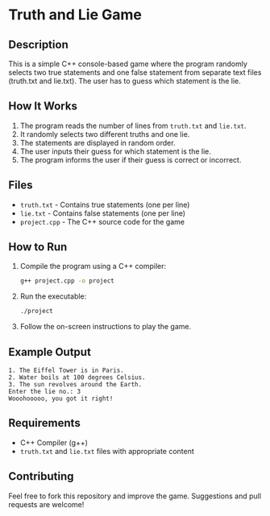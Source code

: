 # Truth and Lie Game

## Description
This is a simple C++ console-based game where the program randomly selects two true statements and one false statement from separate text files (truth.txt and lie.txt). The user has to guess which statement is the lie.

## How It Works
1. The program reads the number of lines from `truth.txt` and `lie.txt`.
2. It randomly selects two different truths and one lie.
3. The statements are displayed in random order.
4. The user inputs their guess for which statement is the lie.
5. The program informs the user if their guess is correct or incorrect.

## Files
- `truth.txt` - Contains true statements (one per line)
- `lie.txt` - Contains false statements (one per line)
- `project.cpp` - The C++ source code for the game

## How to Run
1. Compile the program using a C++ compiler:
   ```sh
   g++ project.cpp -o project
   ```
2. Run the executable:
   ```sh
   ./project
   ```
3. Follow the on-screen instructions to play the game.

## Example Output
```
1. The Eiffel Tower is in Paris.
2. Water boils at 100 degrees Celsius.
3. The sun revolves around the Earth.
Enter the lie no.: 3
Wooohooooo, you got it right!
```

## Requirements
- C++ Compiler (g++)
- `truth.txt` and `lie.txt` files with appropriate content

## Contributing
Feel free to fork this repository and improve the game. Suggestions and pull requests are welcome!
